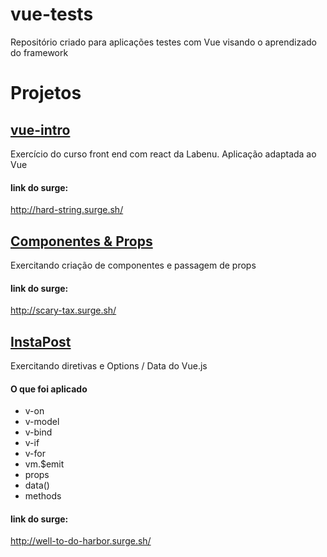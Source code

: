 # vue-tests
Repositório criado para aplicações testes com Vue visando o aprendizado do framework

# Projetos

## [vue-intro](https://github.com/DAVIGSOUZA/vue-tests/tree/main/vue-intro)
Exercício do curso front end com react da Labenu.
Aplicação adaptada ao Vue
#### link do surge: 
http://hard-string.surge.sh/


## [Componentes & Props](https://github.com/DAVIGSOUZA/vue-tests/tree/main/components-props)
Exercitando criação de componentes e passagem de props
#### link do surge: 
http://scary-tax.surge.sh/


## [InstaPost](https://github.com/DAVIGSOUZA/vue-tests/tree/main/instapost)
Exercitando diretivas e Options / Data do Vue.js
#### O que foi aplicado
- v-on
- v-model
- v-bind
- v-if
- v-for
- vm.$emit
- props
- data()
- methods
#### link do surge: 
http://well-to-do-harbor.surge.sh/

